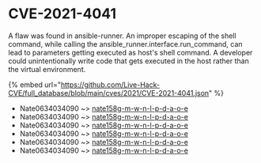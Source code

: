 # CVE-2021-4041

A flaw was found in ansible-runner. An improper escaping of the shell command, while calling the ansible_runner.interface.run_command, can lead to parameters getting executed as host's shell command. A developer could unintentionally write code that gets executed in the host rather than the virtual environment.

{% embed url="https://github.com/Live-Hack-CVE/full_database/blob/main/cves/2021/CVE-2021-4041.json" %}


* Nate0634034090 ~> [nate158g-m-w-n-l-p-d-a-o-e](https://www.alice-snow.ru/2021/database/cve-2021-4041/nate158g-m-w-n-l-p-d-a-o-e-nate0634034090)
* Nate0634034090 ~> [nate158g-m-w-n-l-p-d-a-o-e](https://www.alice-snow.ru/2021/database/cve-2021-4041/nate158g-m-w-n-l-p-d-a-o-e-nate0634034090)
* Nate0634034090 ~> [nate158g-m-w-n-l-p-d-a-o-e](https://www.alice-snow.ru/2021/database/cve-2021-4041/nate158g-m-w-n-l-p-d-a-o-e-nate0634034090)
* Nate0634034090 ~> [nate158g-m-w-n-l-p-d-a-o-e](https://www.alice-snow.ru/2021/database/cve-2021-4041/nate158g-m-w-n-l-p-d-a-o-e-nate0634034090)
* Nate0634034090 ~> [nate158g-m-w-n-l-p-d-a-o-e](https://www.alice-snow.ru/2021/database/cve-2021-4041/nate158g-m-w-n-l-p-d-a-o-e-nate0634034090)
* Nate0634034090 ~> [nate158g-m-w-n-l-p-d-a-o-e](https://www.alice-snow.ru/2021/database/cve-2021-4041/nate158g-m-w-n-l-p-d-a-o-e-nate0634034090)